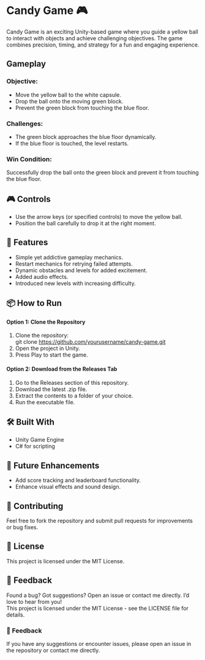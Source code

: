 # Candy Game 🎮  
Candy Game is an exciting Unity-based game where you guide a yellow ball to interact with objects and achieve challenging objectives. The game combines precision, timing, and strategy for a fun and engaging experience.

## Gameplay  
### Objective:  
- Move the yellow ball to the white capsule.
- Drop the ball onto the moving green block.
- Prevent the green block from touching the blue floor.    

### Challenges:  
- The green block approaches the blue floor dynamically.
- If the blue floor is touched, the level restarts.    

### Win Condition:  
Successfully drop the ball onto the green block and prevent it from touching the blue floor.

## 🎮 Controls
- Use the arrow keys (or specified controls) to move the yellow ball.
- Position the ball carefully to drop it at the right moment.

## 🌟 Features
- Simple yet addictive gameplay mechanics.
- Restart mechanics for retrying failed attempts.
- Dynamic obstacles and levels for added excitement.
- Added audio effects.
- Introduced new levels with increasing difficulty.

## 📦 How to Run
#### Option 1: Clone the Repository
1. Clone the repository:    
git clone https://github.com/yourusername/candy-game.git  
3. Open the project in Unity.
4. Press Play to start the game.
#### Option 2: Download from the Releases Tab
1. Go to the Releases section of this repository.
2. Download the latest .zip file.
3. Extract the contents to a folder of your choice.
4. Run the executable file.

## 🛠️ Built With  
- Unity Game Engine  
- C# for scripting  

## 🚀 Future Enhancements
- Add score tracking and leaderboard functionality.
- Enhance visual effects and sound design.


## 🤝 Contributing
Feel free to fork the repository and submit pull requests for improvements or bug fixes.  

## 📜 License
This project is licensed under the MIT License.

## 💬 Feedback  
Found a bug? Got suggestions? Open an issue or contact me directly. I’d love to hear from you!  
This project is licensed under the MIT License - see the LICENSE file for details.  

### 💬 Feedback  
If you have any suggestions or encounter issues, please open an issue in the repository or contact me directly.

